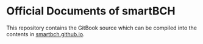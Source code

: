 # Official Documents of smartBCH

This repository contains the GitBook source which can be compiled into the contents in [smartbch.github.io](https://github.com/smartbch/smartbch.github.io).
